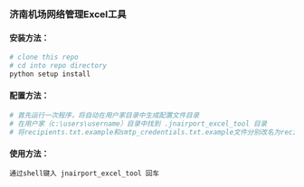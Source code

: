 ### 济南机场网络管理Excel工具

#### 安装方法：
```bash
# clone this repo
# cd into repo directory
python setup install
```

#### 配置方法：
```bash
# 首先运行一次程序，将自动在用户家目录中生成配置文件目录
# 在用户家（c:\users\username）目录中找到 .jnairport_excel_tool 目录
# 将recipients.txt.example和smtp_credentials.txt.example文件分别改名为recipients.txt和smtp_credentials.txt，按照范例完成配置
```

#### 使用方法：
```bash
通过shell键入 jnairport_excel_tool 回车
```